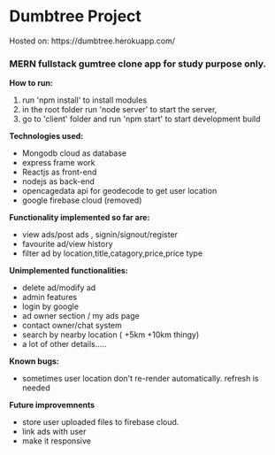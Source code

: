 <h1> Dumbtree Project </h1>
Hosted on: https://dumbtree.herokuapp.com/



<h3> MERN fullstack gumtree clone app for study purpose only. </h3>




**How to run:**

  1. run 'npm install' to install modules
  2. in the root folder run 'node server' to start the server, 
  3. go to 'client' folder and run 'npm start' to start development build




**Technologies used:**

 * Mongodb cloud as database
 * express frame work
 * Reactjs as front-end
 * nodejs as back-end
 * opencagedata api for geodecode to get user location
 * google firebase cloud (removed)
  
  
  
  
**Functionality implemented so far are:**
 * view ads/post ads , signin/signout/register
 * favourite ad/view history
 * filter ad by location,title,catagory,price,price type





**Unimplemented functionalities:**
 * delete ad/modify ad
 * admin features
 * login by google
 * ad owner section / my ads page
 * contact owner/chat system
 * search by nearby location ( +5km +10km thingy)
 * a lot of other details.....
  
  
  
  
 **Known bugs:**
  * sometimes user location don't re-render automatically. refresh is needed
 
 
 
 **Future improvemnents**
  * store user uploaded files to firebase cloud. 
  * link ads with user
  * make it responsive
  

  




